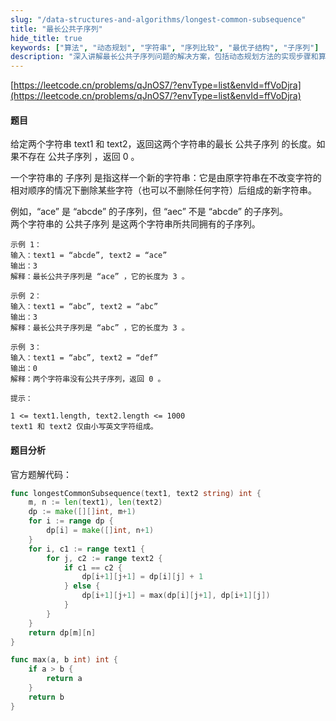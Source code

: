 ```yaml
---
slug: "/data-structures-and-algorithms/longest-common-subsequence"
title: "最长公共子序列"
hide_title: true
keywords: ["算法", "动态规划", "字符串", "序列比较", "最优子结构", "子序列"]
description: "深入讲解最长公共子序列问题的解决方案，包括动态规划方法的实现步骤和算法复杂度分析"
---
```


[https://leetcode.cn/problems/qJnOS7/?envType=list&envId=ffVoDjra](https://leetcode.cn/problems/qJnOS7/?envType=list&envId=ffVoDjra)

#### 题目

给定两个字符串 text1 和 text2，返回这两个字符串的最长 公共子序列 的长度。如果不存在 公共子序列 ，返回 0 。

一个字符串的 子序列 是指这样一个新的字符串：它是由原字符串在不改变字符的相对顺序的情况下删除某些字符（也可以不删除任何字符）后组成的新字符串。

例如，“ace” 是 “abcde” 的子序列，但 “aec” 不是 “abcde” 的子序列。  
两个字符串的 公共子序列 是这两个字符串所共同拥有的子序列。
```text
示例 1：  
输入：text1 = “abcde”, text2 = “ace”  
输出：3  
解释：最长公共子序列是 “ace” ，它的长度为 3 。

示例 2：  
输入：text1 = “abc”, text2 = “abc”  
输出：3  
解释：最长公共子序列是 “abc” ，它的长度为 3 。

示例 3：  
输入：text1 = “abc”, text2 = “def”  
输出：0  
解释：两个字符串没有公共子序列，返回 0 。

提示：

1 <= text1.length, text2.length <= 1000  
text1 和 text2 仅由小写英文字符组成。
```


#### 题目分析

官方题解代码：

```go
func longestCommonSubsequence(text1, text2 string) int {
    m, n := len(text1), len(text2)
    dp := make([][]int, m+1)
    for i := range dp {
        dp[i] = make([]int, n+1)
    }
    for i, c1 := range text1 {
        for j, c2 := range text2 {
            if c1 == c2 {
                dp[i+1][j+1] = dp[i][j] + 1
            } else {
                dp[i+1][j+1] = max(dp[i][j+1], dp[i+1][j])
            }
        }
    }
    return dp[m][n]
}

func max(a, b int) int {
    if a > b {
        return a
    }
    return b
}
```